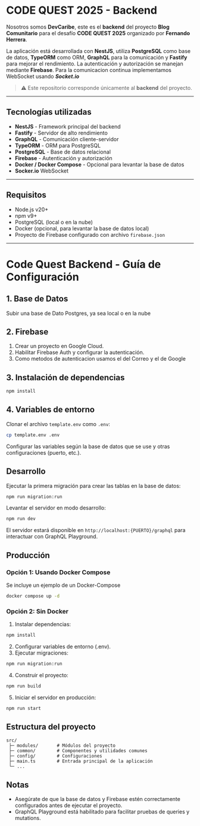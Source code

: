 # CODE QUEST 2025 - Backend

Nosotros somos **DevCaribe**, este es el **backend** del proyecto **Blog Comunitario** para el desafío **CODE QUEST 2025** organizado por **Fernando Herrera**.

La aplicación está desarrollada con **NestJS**, utiliza **PostgreSQL** como base de datos, **TypeORM** como ORM, **GraphQL** para la comunicación y **Fastify** para mejorar el rendimiento. La autenticación y autorización se manejan mediante **Firebase**. Para la comunicacion continua implementamos WebSocket usando ***Socket.io***

> ⚠️ Este repositorio corresponde únicamente al **backend** del proyecto.

---

## Tecnologías utilizadas

- **NestJS** - Framework principal del backend
- **Fastify** - Servidor de alto rendimiento
- **GraphQL** - Comunicación cliente-servidor
- **TypeORM** - ORM para PostgreSQL
- **PostgreSQL** - Base de datos relacional
- **Firebase** - Autenticación y autorización
- **Docker / Docker Compose** - Opcional para levantar la base de datos
- **Socker.io** WebSocket

---

## Requisitos

- Node.js v20+
- npm v9+
- PostgreSQL (local o en la nube)
- Docker (opcional, para levantar la base de datos local)
- Proyecto de Firebase configurado con archivo `firebase.json`

---

# Code Quest Backend - Guía de Configuración

## 1. Base de Datos

Subir una base de Dato Postgres, ya sea local o en la nube

## 2. Firebase

1. Crear un proyecto en Google Cloud.
2. Habilitar Firebase Auth y configurar la autenticación.
3. Como metodos de autenticacion usamos el del Correo y el de Google


## 3. Instalación de dependencias

```bash
npm install
```

## 4. Variables de entorno

Clonar el archivo `template.env` como `.env`:

```bash
cp template.env .env
```

Configurar las variables según la base de datos que se use y otras configuraciones (puerto, etc.).

## Desarrollo

Ejecutar la primera migración para crear las tablas en la base de datos:

```bash
npm run migration:run
```

Levantar el servidor en modo desarrollo:

```bash
npm run dev
```

El servidor estará disponible en `http://localhost:{PUERTO}/graphql` para interactuar con GraphQL Playground.

## Producción

### Opción 1: Usando Docker Compose

Se incluye un ejemplo de un Docker-Compose

```bash
docker compose up -d
```

### Opción 2: Sin Docker

1. Instalar dependencias:

```bash
npm install
```

2. Configurar variables de entorno (.env).
3. Ejecutar migraciones:

```bash
npm run migration:run
```

4. Construir el proyecto:

```bash
npm run build
```

5. Iniciar el servidor en producción:

```bash
npm run start
```

## Estructura del proyecto

```
src/
 ├─ modules/       # Módulos del proyecto
 ├─ common/        # Componentes y utilidades comunes
 ├─ config/        # Configuraciones
 ├─ main.ts        # Entrada principal de la aplicación
 └─ ...
```

## Notas

* Asegúrate de que la base de datos y Firebase estén correctamente configurados antes de ejecutar el proyecto.
* GraphQL Playground está habilitado para facilitar pruebas de queries y mutations.
